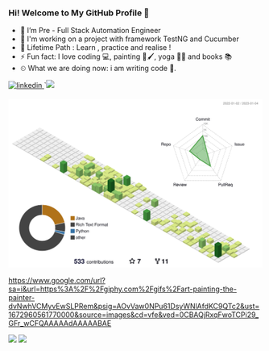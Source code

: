 ### Hi! Welcome to My GitHub Profile 👋


- 🔭 I’m Pre - Full Stack Automation Engineer                                                                              
- 🌱 I'm working on a project with framework TestNG and Cucumber
- 💪 Lifetime Path : Learn , practice and realise ! 
- ⚡ Fun fact: I love coding 💻, painting 🎨🖌, yoga 🧘🏻‍ and books 📚 
- ⏲ What we are doing now: i am writing code 🚀.
<a href="https://www.linkedin.com/in/sevim-samgar-b56b51252/" target="_blank">
<img src=https://img.shields.io/badge/LinkedIn-0077B5?style=for-the-badge&logo=linkedin&logoColor=white alt=linkedin style="margin-bottom: 5px;" />
</a> 
`<img src="https://img.shields.io/badge/Medium-12100E?style=for-the-badge&logo=medium&logoColor=white" /></a>&nbsp;&nbsp;&nbsp;	


![](./profile-3d-contrib/profile-green-animate.svg)


https://www.google.com/url?sa=i&url=https%3A%2F%2Fgiphy.com%2Fgifs%2Fart-painting-the-painter-dvNwhVCMyvEwSLPRem&psig=AOvVaw0NPu61DsyWNlAfdKC9QTc2&ust=1672960561770000&source=images&cd=vfe&ved=0CBAQjRxqFwoTCPi29_GFr_wCFQAAAAAdAAAAABAE
                                                                                                                                     
![](.github/68747470733a2f2f6d69722d73332d63646e2d63662e626568616e63652e6e65742f70726f6a6563745f6d6f64756c65732f646973702f3630313031343131363737303437352e363036386265666634363430612e676966.gif)
![](.github/200w.gif)













